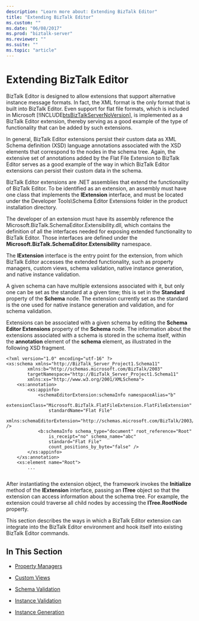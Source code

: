 ```yaml
---
description: "Learn more about: Extending BizTalk Editor"
title: "Extending BizTalk Editor"
ms.custom: ""
ms.date: "06/08/2017"
ms.prod: "biztalk-server"
ms.reviewer: ""
ms.suite: ""
ms.topic: "article"
---
```

# Extending BizTalk Editor
BizTalk Editor is designed to allow extensions that support alternative instance message formats. In fact, the XML format is the only format that is built into BizTalk Editor. Even support for flat file formats, which is included in Microsoft [!INCLUDE[btsBizTalkServerNoVersion](../includes/btsbiztalkservernoversion-md.md)], is implemented as a BizTalk Editor extension, thereby serving as a good example of the type of functionality that can be added by such extensions.  
  
 In general, BizTalk Editor extensions persist their custom data as XML Schema definition (XSD) language annotations associated with the XSD elements that correspond to the nodes in the schema tree. Again, the extensive set of annotations added by the Flat File Extension to BizTalk Editor serves as a good example of the way in which BizTalk Editor extensions can persist their custom data in the schema.  
  
 BizTalk Editor extensions are .NET assemblies that extend the functionality of BizTalk Editor. To be identified as an extension, an assembly must have one class that implements the **IExtension** interface, and must be located under the Developer Tools\Schema Editor Extensions folder in the product installation directory.  
  
 The developer of an extension must have its assembly reference the Microsoft.BizTalk.SchemaEditor.Extensibility.dll, which contains the definition of all the interfaces needed for exposing extended functionality to BizTalk Editor. Those interfaces are defined under the **Microsoft.BizTalk.SchemaEditor.Extensibility** namespace.  
  
 The **IExtension** interface is the entry point for the extension, from which BizTalk Editor accesses the extended functionality, such as property managers, custom views, schema validation, native instance generation, and native instance validation.  
  
 A given schema can have multiple extensions associated with it, but only one can be set as the standard at a given time; this is set in the **Standard** property of the **Schema** node. The extension currently set as the standard is the one used for native instance generation and validation, and for schema validation.  
  
 Extensions can be associated with a given schema by editing the **Schema Editor Extensions** property of the **Schema** node. The information about the extensions associated with a schema is stored in the schema itself, within the **annotation** element of the **schema** element, as illustrated in the following XSD fragment.  
  
```  
<?xml version="1.0" encoding="utf-16" ?>   
<xs:schema xmlns="http://BizTalk_Server_Project1.Schema11"  
        xmlns:b="http://schemas.microsoft.com/BizTalk/2003"  
        targetNamespace="http://BizTalk_Server_Project1.Schema11"  
        xmlns:xs="http://www.w3.org/2001/XMLSchema">  
    <xs:annotation>  
        <xs:appinfo>  
            <schemaEditorExtension:schemaInfo namespaceAlias="b"  
                extensionClass="Microsoft.BizTalk.FlatFileExtension.FlatFileExtension"  
                standardName="Flat File"  
                xmlns:schemaEditorExtension="http://schemas.microsoft.com/BizTalk/2003/SchemaEditorExtensions" />  
            <b:schemaInfo schema_type="document" root_reference="Root"  
                is_receipt="no" schema_name="abc"  
                standard="Flat File"  
                count_positions_by_byte="false" />   
        </xs:appinfo>  
    </xs:annotation>  
    <xs:element name="Root">  
        ...  
  
```  
  
 After instantiating the extension object, the framework invokes the **Initialize** method of the **IExtension** interface, passing an **ITree** object so that the extension can access information about the schema tree. For example, the extension could traverse all child nodes by accessing the **ITree.RootNode** property.  
  
 This section describes the ways in which a BizTalk Editor extension can integrate into the BizTalk Editor environment and hook itself into existing BizTalk Editor commands.  
  
## In This Section  
  
-   [Property Managers](../core/property-managers.md)  
  
-   [Custom Views](../core/custom-views.md)  
  
-   [Schema Validation](../core/schema-validation1.md)  
  
-   [Instance Validation](../core/instance-validation.md)  
  
-   [Instance Generation](../core/instance-generation.md)
